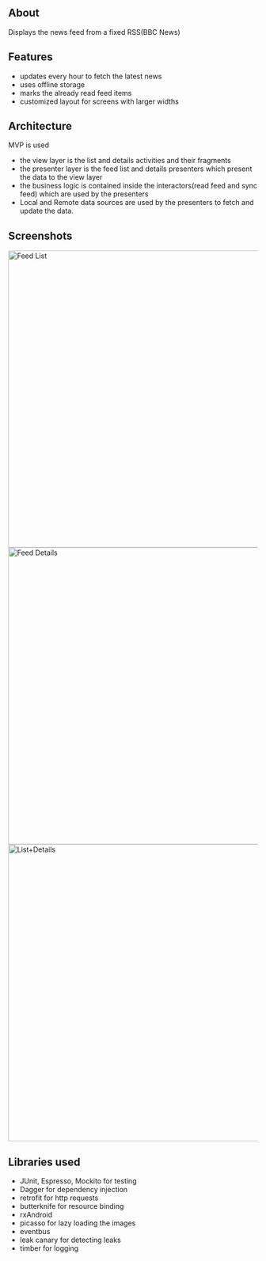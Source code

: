 About
--------
Displays the news feed from a fixed RSS(BBC News)

Features
------------
- updates every hour to fetch the latest news
- uses offline storage
- marks the already read feed items
- customized layout for screens with larger widths

Architecture
-----------------
MVP is used
- the view layer is the list and details activities and their fragments
- the presenter layer is the feed list and details presenters which present the data to the view layer
- the business logic is contained inside the interactors(read feed and sync feed) which are used by the presenters
- Local and Remote data sources are used by the presenters to fetch and update the data.

Screenshots
-----------------
<a href="http://i.imgur.com/nxMcaYl.png"><img src="http://i.imgur.com/nxMcaYl.png" title="Feed List"  height="600"/></a>
<a href="http://i.imgur.com/FbCxZjV.png"><img src="http://i.imgur.com/FbCxZjV.png" title="Feed Details"  height="600"/></a>
<a href="http://i.imgur.com/V6pJPpe.png"><img src="http://i.imgur.com/V6pJPpe.png" title="List+Details"  height="600"/></a>

Libraries used
--------------------
- JUnit, Espresso, Mockito for testing
- Dagger for dependency injection
- retrofit for http requests
- butterknife for resource binding
- rxAndroid
- picasso for lazy loading the images
- eventbus
- leak canary for detecting leaks
- timber for logging


